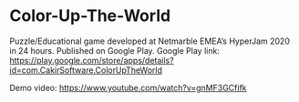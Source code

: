 # Color-Up-The-World
Puzzle/Educational game developed at Netmarble EMEA’s HyperJam 2020 in 24 hours. Published on Google Play.
Google Play link:
https://play.google.com/store/apps/details?id=com.CakirSoftware.ColorUpTheWorld

Demo video:
https://www.youtube.com/watch?v=gnMF3GCfifk
